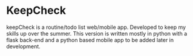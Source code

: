 # KeepCheck
keepCheck is a routine/todo list web/mobile app. Developed to keep my skills up over the summer. This version is written mostly in python with a flask back-end and a python based mobile app to be added later in development.
